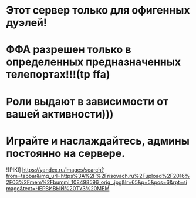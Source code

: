 # Этот сервер только для офигенных дуэлей!
# ФФА разрешен только в определенных предназначенных телепортах!!!(tp ffa)
# Роли выдают в зависимости от вашей активности)))
# Играйте и наслаждайтесь, админы постоянно на сервере.
![PIKI]
https://yandex.ru/images/search?from=tabbar&img_url=https%3A%2F%2Frisovach.ru%2Fupload%2F2016%2F03%2Fmem%2Fbummi_108498596_orig_.jpg&lr=65&p=5&pos=6&rpt=simage&text=ЧЕРВИВЫЙ%20ТУЗ%20МЕМ

